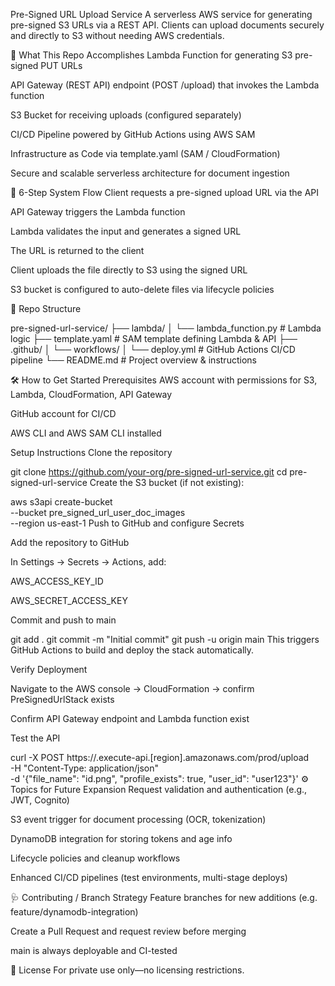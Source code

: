 Pre-Signed URL Upload Service
A serverless AWS service for generating pre-signed S3 URLs via a REST API. Clients can upload documents securely and directly to S3 without needing AWS credentials.

🚀 What This Repo Accomplishes
Lambda Function for generating S3 pre-signed PUT URLs

API Gateway (REST API) endpoint (POST /upload) that invokes the Lambda function

S3 Bucket for receiving uploads (configured separately)

CI/CD Pipeline powered by GitHub Actions using AWS SAM

Infrastructure as Code via template.yaml (SAM / CloudFormation)

Secure and scalable serverless architecture for document ingestion

🧱 6-Step System Flow
Client requests a pre-signed upload URL via the API

API Gateway triggers the Lambda function

Lambda validates the input and generates a signed URL

The URL is returned to the client

Client uploads the file directly to S3 using the signed URL

S3 bucket is configured to auto-delete files via lifecycle policies

📁 Repo Structure

pre-signed-url-service/
├── lambda/
│   └── lambda_function.py      # Lambda logic
├── template.yaml               # SAM template defining Lambda & API
├── .github/
│   └── workflows/
│       └── deploy.yml          # GitHub Actions CI/CD pipeline
└── README.md                   # Project overview & instructions

🛠️ How to Get Started
Prerequisites
AWS account with permissions for S3, Lambda, CloudFormation, API Gateway

GitHub account for CI/CD

AWS CLI and AWS SAM CLI installed

Setup Instructions
Clone the repository


git clone https://github.com/your-org/pre-signed-url-service.git
cd pre-signed-url-service
Create the S3 bucket (if not existing):


aws s3api create-bucket \
  --bucket pre_signed_url_user_doc_images \
  --region us-east-1
Push to GitHub and configure Secrets

Add the repository to GitHub

In Settings → Secrets → Actions, add:

AWS_ACCESS_KEY_ID

AWS_SECRET_ACCESS_KEY

Commit and push to main


git add .
git commit -m "Initial commit"
git push -u origin main
This triggers GitHub Actions to build and deploy the stack automatically.

Verify Deployment

Navigate to the AWS console → CloudFormation → confirm PreSignedUrlStack exists

Confirm API Gateway endpoint and Lambda function exist

Test the API


curl -X POST https://<api-id>.execute-api.[region].amazonaws.com/prod/upload \
  -H "Content-Type: application/json" \
  -d '{"file_name": "id.png", "profile_exists": true, "user_id": "user123"}'
⚙️ Topics for Future Expansion
Request validation and authentication (e.g., JWT, Cognito)

S3 event trigger for document processing (OCR, tokenization)

DynamoDB integration for storing tokens and age info

Lifecycle policies and cleanup workflows

Enhanced CI/CD pipelines (test environments, multi-stage deploys)

🩺 Contributing / Branch Strategy
Feature branches for new additions (e.g. feature/dynamodb-integration)

Create a Pull Request and request review before merging

main is always deployable and CI-tested

📄 License
For private use only—no licensing restrictions.